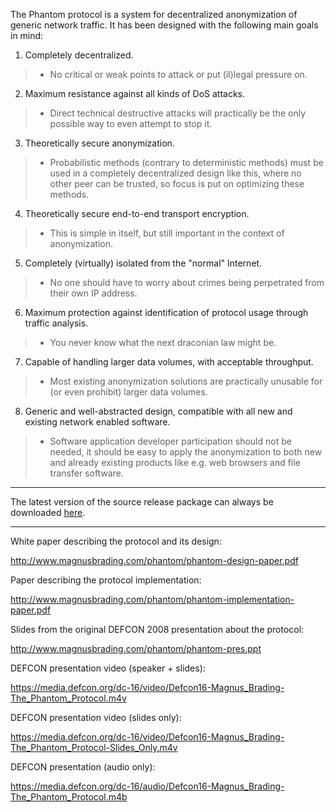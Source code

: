 The Phantom protocol is a system for decentralized anonymization of generic network traffic. It has been designed with the following main goals in mind:

1. Completely decentralized.
> - No critical or weak points to attack or put (il)legal pressure on.

2. Maximum resistance against all kinds of DoS attacks.
> - Direct technical destructive attacks will practically be the only possible way to even attempt to stop it.

3. Theoretically secure anonymization.
> - Probabilistic methods (contrary to deterministic methods) must be used in a completely decentralized design like this, where no other peer can be trusted, so focus is put on optimizing these methods.

4. Theoretically secure end-to-end transport encryption.
> - This is simple in itself, but still important in the context of anonymization.

5. Completely (virtually) isolated from the "normal" Internet.
> - No one should have to worry about crimes being perpetrated from their own IP address.

6. Maximum protection against identification of protocol usage through traffic analysis.
> - You never know what the next draconian law might be.

7. Capable of handling larger data volumes, with acceptable throughput.
> - Most existing anonymization solutions are practically unusable for (or even prohibit) larger data volumes.

8. Generic and well-abstracted design, compatible with all new and existing network enabled software.
> - Software application developer participation should not be needed, it should be easy to apply the anonymization to both new and already existing products like e.g. web browsers and file transfer software.


---


The latest version of the source release package can always be downloaded [here](http://code.google.com/p/phantom/downloads/).


---


White paper describing the protocol and its design:

http://www.magnusbrading.com/phantom/phantom-design-paper.pdf

Paper describing the protocol implementation:

http://www.magnusbrading.com/phantom/phantom-implementation-paper.pdf

Slides from the original DEFCON 2008 presentation about the protocol:

http://www.magnusbrading.com/phantom/phantom-pres.ppt

DEFCON presentation video (speaker + slides):

https://media.defcon.org/dc-16/video/Defcon16-Magnus_Brading-The_Phantom_Protocol.m4v

DEFCON presentation video (slides only):

https://media.defcon.org/dc-16/video/Defcon16-Magnus_Brading-The_Phantom_Protocol-Slides_Only.m4v

DEFCON presentation (audio only):

https://media.defcon.org/dc-16/audio/Defcon16-Magnus_Brading-The_Phantom_Protocol.m4b